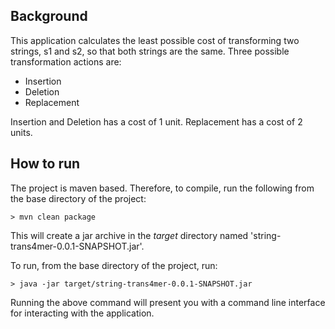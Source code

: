 ## Background
This application calculates the least possible cost of transforming two strings, s1 and s2, so that both strings are the same. Three possible transformation actions are:

*	Insertion
*	Deletion
*	Replacement


Insertion and Deletion has a cost of 1 unit. Replacement has a cost of 2 units.


## How to run
The project is maven based. Therefore, to compile, run the following from the base directory of the project:
	
	> mvn clean package
	
This will create a jar archive in the *target* directory named 'string-trans4mer-0.0.1-SNAPSHOT.jar'.

To run, from the base directory of the project, run:

	> java -jar target/string-trans4mer-0.0.1-SNAPSHOT.jar
	

Running the above command will present you with a command line interface for interacting with the application.
